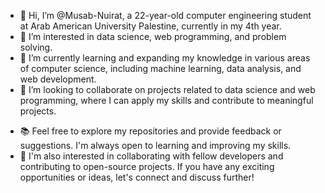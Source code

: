 - 👋 Hi, I’m @Musab-Nuirat, a 22-year-old computer engineering student at Arab American University Palestine, currently in my 4th year.
- 👀 I’m interested in data science, web programming, and problem solving.
- 🌱 I’m currently learning and expanding my knowledge in various areas of computer science, including machine learning, data analysis, and web development.
- 💞️ I’m looking to collaborate on projects related to data science and web programming, where I can apply my skills and contribute to meaningful projects.
<!--- - 📫 You can reach me via email at [your email address] or connect with me on LinkedIn. --->
<!--- - 🌐 Check out my GitHub repositories to see my projects and code samples: GitHub --->
- 📚 Feel free to explore my repositories and provide feedback or suggestions. I'm always open to learning and improving my skills.
- 🤝 I'm also interested in collaborating with fellow developers and contributing to open-source projects. If you have any exciting opportunities or ideas, let's connect and discuss further!

<!---
Musab-Nuirat/Musab-Nuirat is a ✨ special ✨ repository because its `README.md` (this file) appears on your GitHub profile.
You can click the Preview link to take a look at your changes.
--->
